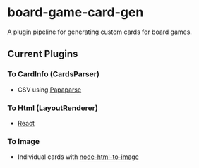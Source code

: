 # board-game-card-gen

A plugin pipeline for generating custom cards for board games.

## Current Plugins

### To CardInfo (CardsParser)

- CSV using [Papaparse](https://www.papaparse.com/)

### To Html (LayoutRenderer)

- [React](https://react.dev/)

### To Image

- Individual cards with [node-html-to-image](https://www.npmjs.com/package/node-html-to-image)
